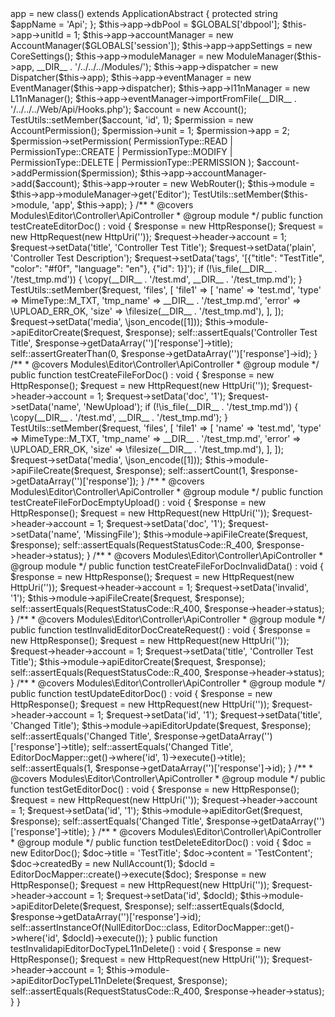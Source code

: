 <?php
/**
 * Jingga
 *
 * PHP Version 8.1
 *
 * @package   tests
 * @copyright Dennis Eichhorn
 * @license   OMS License 2.0
 * @version   1.0.0
 * @link      https://jingga.app
 */
declare(strict_types=1);

namespace Modules\Editor\tests\Controller;

use Model\CoreSettings;
use Modules\Admin\Models\AccountPermission;
use Modules\Admin\Models\NullAccount;
use Modules\Editor\Controller\ApiController;
use Modules\Editor\Models\EditorDoc;
use Modules\Editor\Models\EditorDocMapper;
use Modules\Editor\Models\NullEditorDoc;
use phpOMS\Account\Account;
use phpOMS\Account\AccountManager;
use phpOMS\Account\PermissionType;
use phpOMS\Application\ApplicationAbstract;
use phpOMS\Dispatcher\Dispatcher;
use phpOMS\Event\EventManager;
use phpOMS\Localization\L11nManager;
use phpOMS\Message\Http\HttpRequest;
use phpOMS\Message\Http\HttpResponse;
use phpOMS\Message\Http\RequestStatusCode;
use phpOMS\Module\ModuleManager;
use phpOMS\Router\WebRouter;
use phpOMS\System\MimeType;
use phpOMS\Uri\HttpUri;
use phpOMS\Utils\TestUtils;

/**
 * @internal
 */
final class ApiControllerTest extends \PHPUnit\Framework\TestCase
{
    protected ApplicationAbstract $app;

    /**
     * @var \Modules\Editor\Controller\ApiController
     */
    protected ApiController $module;

    /**
     * {@inheritdoc}
     */
    protected function setUp() : void
    {
        $this->app = new class() extends ApplicationAbstract
        {
            protected string $appName = 'Api';
        };

        $this->app->dbPool          = $GLOBALS['dbpool'];
        $this->app->unitId          = 1;
        $this->app->accountManager  = new AccountManager($GLOBALS['session']);
        $this->app->appSettings     = new CoreSettings();
        $this->app->moduleManager   = new ModuleManager($this->app, __DIR__ . '/../../../Modules/');
        $this->app->dispatcher      = new Dispatcher($this->app);
        $this->app->eventManager    = new EventManager($this->app->dispatcher);
        $this->app->l11nManager     = new L11nManager();
        $this->app->eventManager->importFromFile(__DIR__ . '/../../../Web/Api/Hooks.php');

        $account = new Account();
        TestUtils::setMember($account, 'id', 1);

        $permission       = new AccountPermission();
        $permission->unit = 1;
        $permission->app  = 2;
        $permission->setPermission(
            PermissionType::READ
            | PermissionType::CREATE
            | PermissionType::MODIFY
            | PermissionType::DELETE
            | PermissionType::PERMISSION
        );

        $account->addPermission($permission);

        $this->app->accountManager->add($account);
        $this->app->router = new WebRouter();

        $this->module = $this->app->moduleManager->get('Editor');

        TestUtils::setMember($this->module, 'app', $this->app);
    }

    /**
     * @covers Modules\Editor\Controller\ApiController
     * @group module
     */
    public function testCreateEditorDoc() : void
    {
        $response = new HttpResponse();
        $request  = new HttpRequest(new HttpUri(''));

        $request->header->account = 1;
        $request->setData('title', 'Controller Test Title');
        $request->setData('plain', 'Controller Test Description');
        $request->setData('tags', '[{"title": "TestTitle", "color": "#f0f", "language": "en"}, {"id": 1}]');

        if (!\is_file(__DIR__ . '/test_tmp.md')) {
            \copy(__DIR__ . '/test.md', __DIR__ . '/test_tmp.md');
        }

        TestUtils::setMember($request, 'files', [
            'file1' => [
                'name'     => 'test.md',
                'type'     => MimeType::M_TXT,
                'tmp_name' => __DIR__ . '/test_tmp.md',
                'error'    => \UPLOAD_ERR_OK,
                'size'     => \filesize(__DIR__ . '/test_tmp.md'),
            ],
        ]);

        $request->setData('media', \json_encode([1]));

        $this->module->apiEditorCreate($request, $response);

        self::assertEquals('Controller Test Title', $response->getDataArray('')['response']->title);
        self::assertGreaterThan(0, $response->getDataArray('')['response']->id);
    }

    /**
     * @covers Modules\Editor\Controller\ApiController
     * @group module
     */
    public function testCreateFileForDoc() : void
    {
        $response = new HttpResponse();
        $request  = new HttpRequest(new HttpUri(''));

        $request->header->account = 1;
        $request->setData('doc', '1');
        $request->setData('name', 'NewUpload');

        if (!\is_file(__DIR__ . '/test_tmp.md')) {
            \copy(__DIR__ . '/test.md', __DIR__ . '/test_tmp.md');
        }

        TestUtils::setMember($request, 'files', [
            'file1' => [
                'name'     => 'test.md',
                'type'     => MimeType::M_TXT,
                'tmp_name' => __DIR__ . '/test_tmp.md',
                'error'    => \UPLOAD_ERR_OK,
                'size'     => \filesize(__DIR__ . '/test_tmp.md'),
            ],
        ]);

        $request->setData('media', \json_encode([1]));

        $this->module->apiFileCreate($request, $response);
        self::assertCount(1, $response->getDataArray('')['response']);
    }

    /**
     * @covers Modules\Editor\Controller\ApiController
     * @group module
     */
    public function testCreateFileForDocEmptyUpload() : void
    {
        $response = new HttpResponse();
        $request  = new HttpRequest(new HttpUri(''));

        $request->header->account = 1;
        $request->setData('doc', '1');
        $request->setData('name', 'MissingFile');

        $this->module->apiFileCreate($request, $response);
        self::assertEquals(RequestStatusCode::R_400, $response->header->status);
    }

    /**
     * @covers Modules\Editor\Controller\ApiController
     * @group module
     */
    public function testCreateFileForDocInvalidData() : void
    {
        $response = new HttpResponse();
        $request  = new HttpRequest(new HttpUri(''));

        $request->header->account = 1;
        $request->setData('invalid', '1');

        $this->module->apiFileCreate($request, $response);
        self::assertEquals(RequestStatusCode::R_400, $response->header->status);
    }

    /**
     * @covers Modules\Editor\Controller\ApiController
     * @group module
     */
    public function testInvalidEditorDocCreateRequest() : void
    {
        $response = new HttpResponse();
        $request  = new HttpRequest(new HttpUri(''));

        $request->header->account = 1;
        $request->setData('title', 'Controller Test Title');

        $this->module->apiEditorCreate($request, $response);
        self::assertEquals(RequestStatusCode::R_400, $response->header->status);
    }

    /**
     * @covers Modules\Editor\Controller\ApiController
     * @group module
     */
    public function testUpdateEditorDoc() : void
    {
        $response = new HttpResponse();
        $request  = new HttpRequest(new HttpUri(''));

        $request->header->account = 1;
        $request->setData('id', '1');
        $request->setData('title', 'Changed Title');

        $this->module->apiEditorUpdate($request, $response);

        self::assertEquals('Changed Title', $response->getDataArray('')['response']->title);
        self::assertEquals('Changed Title', EditorDocMapper::get()->where('id', 1)->execute()->title);
        self::assertEquals(1, $response->getDataArray('')['response']->id);
    }

    /**
     * @covers Modules\Editor\Controller\ApiController
     * @group module
     */
    public function testGetEditorDoc() : void
    {
        $response = new HttpResponse();
        $request  = new HttpRequest(new HttpUri(''));

        $request->header->account = 1;
        $request->setData('id', '1');

        $this->module->apiEditorGet($request, $response);
        self::assertEquals('Changed Title', $response->getDataArray('')['response']->title);
    }

    /**
     * @covers Modules\Editor\Controller\ApiController
     * @group module
     */
    public function testDeleteEditorDoc() : void
    {
        $doc            = new EditorDoc();
        $doc->title     = 'TestTitle';
        $doc->content   = 'TestContent';
        $doc->createdBy = new NullAccount(1);

        $docId = EditorDocMapper::create()->execute($doc);

        $response = new HttpResponse();
        $request  = new HttpRequest(new HttpUri(''));

        $request->header->account = 1;
        $request->setData('id', $docId);

        $this->module->apiEditorDelete($request, $response);

        self::assertEquals($docId, $response->getDataArray('')['response']->id);
        self::assertInstanceOf(NullEditorDoc::class, EditorDocMapper::get()->where('id', $docId)->execute());
    }

    public function testInvalidapiEditorDocTypeL11nDelete() : void
    {
        $response = new HttpResponse();
        $request  = new HttpRequest(new HttpUri(''));

        $request->header->account = 1;
        $this->module->apiEditorDocTypeL11nDelete($request, $response);
        self::assertEquals(RequestStatusCode::R_400, $response->header->status);
    }
}

